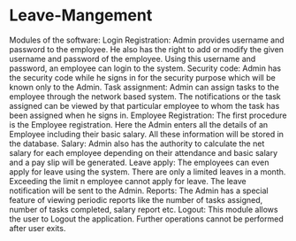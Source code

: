 # Leave-Mangement
Modules of the software:  Login Registration: Admin provides username and password to the employee. He also has the right to add or modify the given username and password of the employee. Using this username and password, an employee can login to the system.  Security code: Admin has the security code while he signs in for the security purpose which will be known only to the Admin.  Task assignment: Admin can assign tasks to the employee through the network based system. The notifications or the task assigned can be viewed by that particular employee to whom the task has been assigned when he signs in.  Employee Registration: The first procedure is the Employee registration. Here the Admin enters all the details of an Employee including their basic salary. All these information will be stored in the database.  Salary: Admin also has the authority to calculate the net salary for each employee depending on their attendance and basic salary and a pay slip will be generated.  Leave apply: The employees can even apply for leave using the system. There are only a limited leaves in a month. Exceeding the limit n employee cannot apply for leave. The leave notification will be sent to the Admin.  Reports: The Admin has a special feature of viewing periodic reports like the number of tasks assigned, number of tasks completed, salary report etc.  Logout: This module allows the user to Logout the application. Further operations cannot be performed after user exits.
